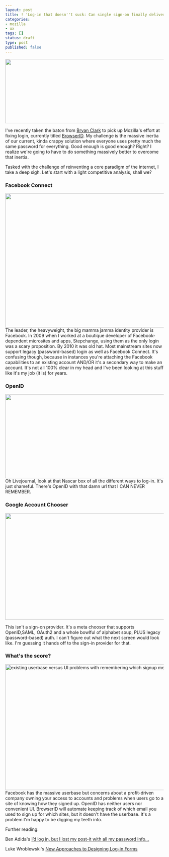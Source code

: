 ```yaml
---
layout: post
title: ! 'Log-in that doesn''t suck: Can single sign-on finally deliver?'
categories:
- mozilla
- ux
tags: []
status: draft
type: post
published: false
---
```

<a href="http://skinnywhitegirl.com/blog/wp-content/uploads/2011/11/Screen-shot-2011-11-16-at-4.49.05-PM.png"><img class="alignleft size-large wp-image-677" title="Screen shot 2011-11-16 at 4.49.05 PM" src="http://skinnywhitegirl.com/blog/wp-content/uploads/2011/11/Screen-shot-2011-11-16-at-4.49.05-PM-600x204.png" alt="" width="600" height="204" /></a>

I've recently taken the baton from <a href="http://twitter.com/clarkbw">Bryan Clark</a> to pick up Mozilla's effort at fixing login, currently titled <a href="https://browserid.org/" title="Browser ID - single sign-on">BrowserID</a>. My challenge is the massive inertia of our current, kinda crappy solution where everyone uses pretty much the same password for everything. Good enough is good enough? Right? I realize we're going to have to do something massively better to overcome that inertia.

Tasked with the challenge of reinventing a core paradigm of the internet, I take a deep sigh. Let's start with a light competitive analysis, shall we?

<h3>Facebook Connect</h3>
<a href="http://skinnywhitegirl.com/blog/wp-content/uploads/2011/11/kickstarter-facebook-connect.jpg"><img src="http://skinnywhitegirl.com/blog/wp-content/uploads/2011/11/kickstarter-facebook-connect-600x426.jpg" alt="" title="kickstarter-facebook-connect" width="600" height="426" class="alignleft size-large wp-image-687" /></a>
The leader, the heavyweight, the big mamma jamma identity provider is Facebook. In 2009 when I worked at a boutique developer of Facebook-dependent microsites and apps, Stepchange, using them as the only login was a scary proposition. By 2010 it was old hat. Most mainstream sites now support legacy (password-based) login as well as Facebook Connect. It's confusing though, because in instances you're attaching the Facebook capabilities to an existing account AND/OR it's a secondary way to make an account. It's not all 100% clear in my head and I've been looking at this stuff like it's my job (it is) for years.

<h3>OpenID</h3>
<a href="http://skinnywhitegirl.com/blog/wp-content/uploads/2011/11/Screen-shot-2011-11-16-at-5.22.43-PM.png"><img class="alignleft size-large wp-image-682" title="livejournal openid nascar box of shame" src="http://skinnywhitegirl.com/blog/wp-content/uploads/2011/11/Screen-shot-2011-11-16-at-5.22.43-PM-600x267.png" alt="" width="600" height="267" /></a>Oh Livejournal, look at that Nascar box of all the different ways to log-in. It's just shameful. There's OpenID with that damn url that I CAN NEVER REMEMBER.

<h3>Google Account Chooser</h3>
<a href="http://skinnywhitegirl.com/blog/wp-content/uploads/2011/11/Screen-shot-2011-11-16-at-5.14.22-PM.png"><img class="size-full wp-image-679 alignnone" title="Screen shot 2011-11-16 at 5.14.22 PM" src="http://skinnywhitegirl.com/blog/wp-content/uploads/2011/11/Screen-shot-2011-11-16-at-5.14.22-PM.png" alt="" width="508" height="339" /></a>

This isn't a sign-on provider. It's a meta chooser that supports OpenID,SAML, OAuth2 and a whole bowlful of alphabet soup, PLUS legacy (password-based) auth. I can't figure out what the next screen would look like. I'm guessing it hands off to the sign-in provider for that.

<h3>What's the score?</h3>
<a href="http://skinnywhitegirl.com/blog/wp-content/uploads/2011/11/analysis-identity-providers.jpg"><img src="http://skinnywhitegirl.com/blog/wp-content/uploads/2011/11/analysis-identity-providers.jpg" alt="existing userbase versus UI problems with remembering which signup method" title="analysis-identity-providers" width="600" height="400" class="alignleft size-full wp-image-689" /></a>
Facebook has the massive userbase but concerns about a profit-driven company owning your access to accounts and problems when users go to a site of knowing how they signed up. OpenID has neither users nor convenient UI. BrowserID will automate keeping track of which email you used to sign up for which sites, but it doesn't have the userbase. It's a problem I'm happy to be digging my teeth into.

Further reading:

Ben Adida's <a href="http://blog.webfwd.org/post/12829575514/id-log-in-but-i-lost-my-post-it-with-all-my-password" title="    I’d log in, but I lost my post-it with all my password info…">I’d log in, but I lost my post-it with all my password info…</a>

Luke Wroblewski's <a href="http://uxdesign.smashingmagazine.com/2011/08/22/new-approaches-to-designing-login-forms/">New Approaches to Designing Log-in Forms</a>
